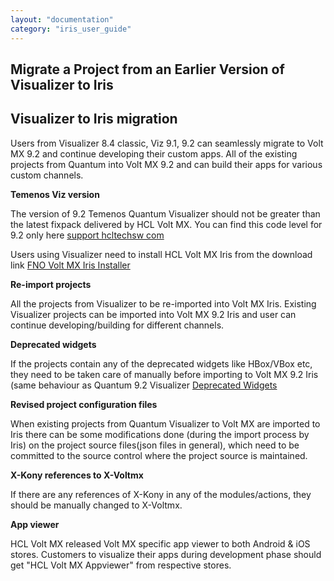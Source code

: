 ```yaml
---
layout: "documentation"
category: "iris_user_guide"
---
```

                          


Migrate a Project from an Earlier Version of Visualizer to Iris
------------------------------------------------------------------


Visualizer to Iris migration
-----------------------------

Users from Visualizer 8.4 classic, Viz 9.1, 9.2 can seamlessly migrate to Volt MX 9.2 and continue developing their custom apps. All of the existing projects from Quantum into Volt MX 9.2 and can build their apps for various custom channels.  


**Temenos Viz version**

The version of 9.2 Temenos Quantum Visualizer should not be greater than the latest fixpack delivered by HCL Volt MX. You can find this code level for 9.2 only here
[support hcltechsw com](https://support.hcltechsw.com/csm?id=kb_article&sysparm_article=KB0094476)



Users using Visualizer need to install HCL Volt MX Iris from the download link [FNO Volt MX Iris Installer](https://id.hcltechsw.com/login/login.htm?fromURI=%2Fapp%2Fhclcust_licensedownloadportal_1%2Fexk8jshjulHatp2g8357%2Fsso%2Fsaml%3FSAMLRequest%3DhZLNbtswEIRfReDdoiT%252FgrANKFaMGkiLwGlz6MUgqFXFlCJZ7ip2376UjLTJxT0RGM5w9xtwjbIzXpQ9tfYIv3pASi6dsSjGiw3rgxVOokZhZQcoSImn8vODKNJM%252BODIKWfYu8jthESEQNpZlhyqDTstZvPpbJktdovV7L7ar%252FbLfZFnZVXe3S2z3fyeJc8QMPo3LMZjCLGHg0WSlqKUFcUkW0zyxdc8E7NMFNPvLKkig7aSxlRL5FFwruu0VYZAtXhOleu49J5HRfVIJ6MVWITana1xsvYukDSnnMPl5%252BoF25fefJLkix%252Br6XzJER0fQFmyczE07HGLWF1NQvUhxHOiOx%252FHaWLJ3gUFY%252FEb1kiDMOA9xob0K%252FxVyrfChmF9B%252BEJwmtc99vx4R9c5EDX0FkGSBsDFwvkPISxAhxpOzDGWe4d0hHQDzux7XrAEGOlYfvfN9b8vX19%252FTdfIu%252BhenQR6fcA1MkbdeRpPiq6njSjVfQWPSjdaKgjalzxvAsgKeJT6IHx7XXox%252F%252B5%252FQM%253D%26RelayState%3D%252Fflexnet%252Foperationsportal%252Flogon.do%253Fauthtype%253Dexternal%26SigAlg%3Dhttp%253A%252F%252Fwww.w3.org%252F2001%252F04%252Fxmldsig-more%2523rsa-sha256%26Signature%3DIP7zwsxW18AMw3uB3FICUVlVh%252BD%252BErbdygr1OsHzRn6UzHG%252BlI0%252FrKLS1FTm%252B3cT%252B9Nx40bI3tuvrYKYEqM5LJb0aXokG%252Fk322k4dv8VI%252BDOAgh2HRkPmadYudAObeuEywnWJZgoQPIAM4z1%252BjcdYIneygsGXAB0Hgz9DIn%252FmVYpPfNHI%252FY%252B8UvrCwzThZbnPmA92%252FyqWPE%252FsjEhm6b06Tj66MikbtLQUxoFjSmkWd%252FNuVJqj3Dtkbbo8PFiaBePHPLpq1zHCjmqduEROXO%252FdVl%252BrZPM514ek3ouPWMKbt97j2lNTFksC7sTCjVnpJdtoRNllseKrjyvMZco2BvSHQ%253D%253D)


**Re-import projects**

All the projects from Visualizer to be re-imported into Volt MX Iris. Existing Visualizer projects can be imported into Volt MX 9.2 Iris and user can continue developing/building for different channels.

**Deprecated widgets**

If the projects contain any of the deprecated widgets like HBox/VBox etc, they need to be taken care of manually before importing to Volt MX 9.2 Iris (same behaviour as Quantum 9.2 Visualizer
[Deprecated Widgets](https://opensource.hcltechsw.com/Volt-MX-Documentation-Archive/docs/documentation/Iris/iris_widget_prog_guide/Content/Deprecated.html)

**Revised project configuration files**

When existing projects from Quantum Visualizer to Volt MX are imported to Iris there can be some modifications done (during the import process by Iris) on the project source files(json files in general), which need to be committed to the source control where the project source is maintained.


**X-Kony references to X-Voltmx**

If there are any references of X-Kony in any of the modules/actions, they should be manually changed to X-Voltmx. 

**App viewer**

HCL Volt MX released Volt MX specific app viewer to both Android & iOS stores. Customers to visualize their apps during development phase should get "HCL Volt MX Appviewer" from respective stores.